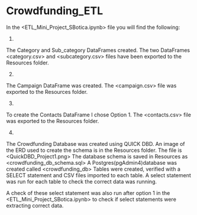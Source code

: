 # Crowdfunding_ETL

In the <ETL_Mini_Project_SBotica.ipynb> file you will find the following:

1.  
The Category and Sub_category DataFrames created.
The two DataFrames <category.csv> and <subcategory.csv> files have been exported to the Resources folder.

2.
The Campaign DataFrame was created.
The <campaign.csv> file was exported to the Resources folder.

3.
To create the Contacts DataFrame I chose Option 1.
The <contacts.csv> file was exported to the Resources folder.

4.
The Crowdfunding Database was created using QUICK DBD.
An image of the ERD used to create the schema is in the Resources folder.
The file is <QuickDBD_Project1.png>
The database schema is saved in Resources as <crowdfunding_db_schema.sql>
A Postgres(pgAdmin4)database was created called <crowdfunding_db>
Tables were created, verified with a SELECT statement and CSV files imported to each table.
A select statement was run for each table to check the correct data was running.

A check of these select statement was also run after option 1 in the <ETL_Mini_Project_SBotica.ipynb> to check if select statements were extracting correct data.

